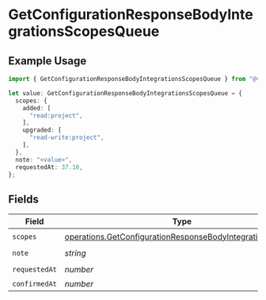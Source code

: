 # GetConfigurationResponseBodyIntegrationsScopesQueue

## Example Usage

```typescript
import { GetConfigurationResponseBodyIntegrationsScopesQueue } from "@vercel/sdk/models/operations/getconfiguration.js";

let value: GetConfigurationResponseBodyIntegrationsScopesQueue = {
  scopes: {
    added: [
      "read:project",
    ],
    upgraded: [
      "read-write:project",
    ],
  },
  note: "<value>",
  requestedAt: 37.10,
};
```

## Fields

| Field                                                                                                                                  | Type                                                                                                                                   | Required                                                                                                                               | Description                                                                                                                            |
| -------------------------------------------------------------------------------------------------------------------------------------- | -------------------------------------------------------------------------------------------------------------------------------------- | -------------------------------------------------------------------------------------------------------------------------------------- | -------------------------------------------------------------------------------------------------------------------------------------- |
| `scopes`                                                                                                                               | [operations.GetConfigurationResponseBodyIntegrationsScopes](../../models/operations/getconfigurationresponsebodyintegrationsscopes.md) | :heavy_check_mark:                                                                                                                     | N/A                                                                                                                                    |
| `note`                                                                                                                                 | *string*                                                                                                                               | :heavy_check_mark:                                                                                                                     | N/A                                                                                                                                    |
| `requestedAt`                                                                                                                          | *number*                                                                                                                               | :heavy_check_mark:                                                                                                                     | N/A                                                                                                                                    |
| `confirmedAt`                                                                                                                          | *number*                                                                                                                               | :heavy_minus_sign:                                                                                                                     | N/A                                                                                                                                    |